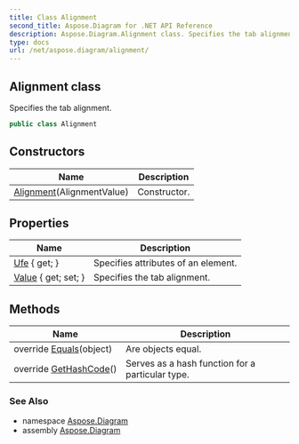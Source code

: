 ```yaml
---
title: Class Alignment
second_title: Aspose.Diagram for .NET API Reference
description: Aspose.Diagram.Alignment class. Specifies the tab alignment
type: docs
url: /net/aspose.diagram/alignment/
---
```

## Alignment class

Specifies the tab alignment.

```csharp
public class Alignment
```

## Constructors

| Name | Description |
| --- | --- |
| [Alignment](alignment/)(AlignmentValue) | Constructor. |

## Properties

| Name | Description |
| --- | --- |
| [Ufe](../../aspose.diagram/alignment/ufe/) { get; } | Specifies attributes of an element. |
| [Value](../../aspose.diagram/alignment/value/) { get; set; } | Specifies the tab alignment. |

## Methods

| Name | Description |
| --- | --- |
| override [Equals](../../aspose.diagram/alignment/equals/)(object) | Are objects equal. |
| override [GetHashCode](../../aspose.diagram/alignment/gethashcode/)() | Serves as a hash function for a particular type. |

### See Also

* namespace [Aspose.Diagram](../../aspose.diagram/)
* assembly [Aspose.Diagram](../../)


